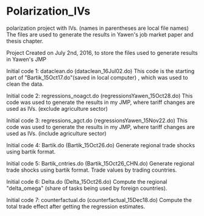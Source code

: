 # Polarization_IVs
polarization project with IVs.
(names in parentheses are local file names)
The files are used to generate the results in Yawen's job market paper and thesis chapter.


Project Created on July 2nd, 2016, to store the files used to generate results in Yawen's JMP

Initial code 1: dataclean.do (dataclean_16Jul02.do)
This code is the starting part of "Bartik_15Oct17.do"(saved in local computer) , which was used to clean the data.

Initial code 2: regressions_noagct.do (regressionsYawen_15Oct28.do)
This code was used to generate the results in my JMP, where tariff changes are used as IVs. (exclude agriculture sector)

Initial code 3: regressions_agct.do (regressionsYawen_15Nov22.do)
This code was used to generate the results in my JMP, where tariff changes are used as IVs. (include agriculture sector)

Initial code 4: Bartik.do (Bartik_15Oct26.do)
Generate regional trade shocks using bartik format.

Initial code 5: Bartik_cntries.do (Bartik_15Oct26_CHN.do)
Generate regional trade shocks using bartik format. Trade values by trading countries.

Initial code 6: Delta.do (Delta_15Oct26.do)
Compute the regional "delta_omega" (share of tasks being used by foreign countries).

Initial code 7: counterfactual.do (counterfactual_15Dec18.do)
Compute the total trade effect after getting the regression estimates.
